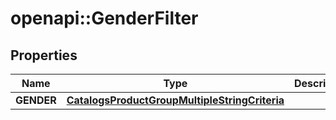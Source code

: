 # openapi::GenderFilter


## Properties
Name | Type | Description | Notes
------------ | ------------- | ------------- | -------------
**GENDER** | [**CatalogsProductGroupMultipleStringCriteria**](.md) |  | 


